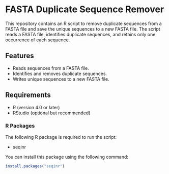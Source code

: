 # FASTA Duplicate Sequence Remover

This repository contains an R script to remove duplicate sequences from a FASTA file and save the unique sequences to a new FASTA file. The script reads a FASTA file, identifies duplicate sequences, and retains only one occurrence of each sequence.

## Features

- Reads sequences from a FASTA file.
- Identifies and removes duplicate sequences.
- Writes unique sequences to a new FASTA file.

## Requirements

- R (version 4.0 or later)
- RStudio (optional but recommended)

### R Packages

The following R package is required to run the script:

- seqinr

You can install this package using the following command:

```r
install.packages("seqinr")
